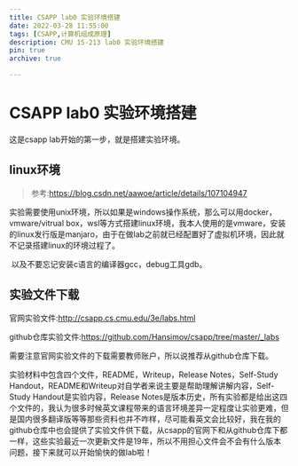 ```yaml
---
title: CSAPP lab0 实验环境搭建
date: 2022-03-28 11:55:00
tags: [CSAPP,计算机组成原理]
description: CMU 15-213 lab0 实验环境搭建
pin: true
archive: true

---
```


# CSAPP lab0 实验环境搭建

这是csapp lab开始的第一步，就是搭建实验环境。

## linux环境

>
>
>参考:https://blog.csdn.net/aawoe/article/details/107104947

​		实验需要使用unix环境，所以如果是windows操作系统，那么可以用docker，vmware/vitrual box，wsl等方式搭建linux环境，我本人使用的是vmware，安装的linux发行版是manjaro，由于在做lab之前就已经配置好了虚拟机环境，因此就不记录搭建linux的环境过程了。

​		以及不要忘记安装c语言的编译器gcc，debug工具gdb。

## 实验文件下载

官网实验文件:http://csapp.cs.cmu.edu/3e/labs.html

github仓库实验文件:https://github.com/Hansimov/csapp/tree/master/_labs

需要注意官网实验文件的下载需要教师账户，所以说推荐从github仓库下载。

实验材料中包含四个文件，README，Writeup，Release Notes，Self-Study Handout，README和Writeup对自学者来说主要是帮助理解讲解内容，Self-Study Handout是实验内容，Release Notes是版本历史，所有实验都是给出这四个文件的，我认为很多时候英文课程带来的语言环境差异一定程度让实验更难，但是国内很多翻译版等等那些资料也并不咋样，尽可能看英文会比较好，我在我的github仓库中也会提供了实验文件供下载，从csapp的官网下和从github仓库下都一样，这些实验最近一次更新文件是19年，所以不用担心文件会不会有什么版本问题，接下来就可以开始愉快的做lab啦！